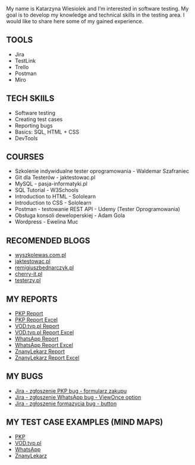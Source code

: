 My name is Katarzyna Wiesiolek and I’m interested in software testing. My goal is to develop my knowledge and technical skills in the testing area. I would like to share here some of my gained experience.
## TOOLS
* Jira
* TestLink
* Trello
* Postman
* Miro
## TECH SKIILS
* Software testing
* Creating test cases
* Reporting bugs
* Basics: SQL, HTML + CSS
* DevTools
## COURSES
* Szkolenie indywidualne tester oprogramowania - Waldemar Szafraniec 
* Git dla Testerów - jaktestowac.pl
* MySQL - pasja-informatyki.pl
* SQL Tutorial - W3Schools
* Introduction to HTML - Sololearn 
* Introduction to CSS - Sololearn 
* Postman - testowanie REST API - Udemy (Tester Oprogramowania)
* Obsługa konsoli deweloperskiej - Adam Gola
* Wordpress - Ewelina Muc 
## RECOMENDED BLOGS
* [wyszkolewas.com.pl](https://www.wyszkolewas.com.pl/)
* [jaktestowac.pl](https://jaktestowac.pl/)
* [remigiuszbednarczyk.pl](https://remigiuszbednarczyk.pl/)
* [cherry-it.pl](http://cherry-it.pl/)
* [testerzy.pl](https://testerzy.pl/)
## MY REPORTS
* [PKP Report](https://docs.google.com/document/d/1svHp5fCaCSbKlnMDFcHKSU-BjYgnxEPS/edit?usp=sharing&ouid=101831445860155568766&rtpof=true&sd=true)
* [PKP Report Excel](https://docs.google.com/spreadsheets/d/1WI1ONSXuOKv5e_v8pjZ8SmFNK-5dAlkN/edit?usp=sharing&ouid=101831445860155568766&rtpof=true&sd=true)
* [VOD.tvp.pl Report](https://docs.google.com/document/d/1FMitgBJCWtbAmE3K6xbiUJSBTmzKySdb/edit?usp=sharing&ouid=101831445860155568766&rtpof=true&sd=true)
* [VOD.tvp.pl Report Excel](https://docs.google.com/spreadsheets/d/1C93amEbR8JbvJv0Wf8EzZ-z_zQcJCymt/edit?usp=sharing&ouid=101831445860155568766&rtpof=true&sd=true)
* [WhatsApp Report](https://docs.google.com/document/d/1MyyjAlKLQ2czJPzuJmjet_L9PG8GVsMW/edit?usp=sharing&ouid=101831445860155568766&rtpof=true&sd=true)
* [WhatsApp Report Excel](https://docs.google.com/spreadsheets/d/1Vzue3mnt9OufHI6LFAj40gZPvlXcIIN5/edit?usp=sharing&ouid=101831445860155568766&rtpof=true&sd=true)
* [ZnanyLekarz Report](https://docs.google.com/document/d/1kPy5A2SlakOhLJj2N-n2GNhjPk_Px-Sb/edit?usp=sharing&ouid=101831445860155568766&rtpof=true&sd=true)
* [ZnanyLekarz Report Excel](https://docs.google.com/spreadsheets/d/1Js-xNdwt8iH-CcQmIk1weAQW-5asRiWA/edit?usp=sharing&ouid=101831445860155568766&rtpof=true&sd=true)
## MY BUGS
* [Jira - zgłoszenie PKP bug - formularz zakupu](https://drive.google.com/file/d/1NF-qLUBmDLtpMIZnAvaJvx1Wd74QpWrO/view?usp=sharing)
* [Jira - zgłoszenie WhatsApp bug - ViewOnce option](https://drive.google.com/file/d/1z70HfFZ4-PC4H-xOSR6rxmIsk6O7_gQp/view?usp=sharing)
* [Jira - zgłoszenie formazycia bug - button](https://drive.google.com/file/d/1WOjIOGyEW8B3JQ9mcHkt82sIjvmd_xBb/view?usp=sharing) 
## MY TEST CASE EXAMPLES (MIND MAPS)
* [PKP](https://drive.google.com/file/d/1623lDwgiHpEKVoj8JSRFRS81lvB0X8b9/view?usp=share_link)
* [VOD.tvp.pl](https://drive.google.com/file/d/1HRxpkAyc7JhHSV7Z-h37KINVWC8wi8Rf/view?usp=share_link)
* [WhatsApp](https://drive.google.com/file/d/1P9RLR28pbzQU0SdmaUadteljaywlOFBT/view?usp=share_link)
* [ZnanyLekarz](https://drive.google.com/file/d/1eaZ6J5iYVIBXXuovpfnYKikNewGqwgoZ/view?usp=share_link)
<!---
KasiaWiesiolek/KasiaWiesiolek is a ✨ special ✨ repository because its `README.md` (this file) appears on your GitHub profile.
You can click the Preview link to take a look at your changes.
--->
